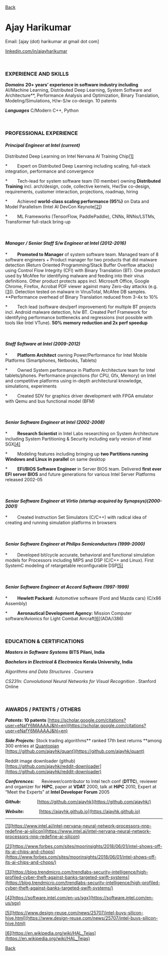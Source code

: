 [Back](https://ajayhk.github.io)
    
    
    

Ajay Harikumar
============
   

Email: [ajay (dot) harikumar at gmail dot com]

[linkedin.com/in/ajayharikumar](http://www.linkedin.com/in/ajayharikumar)

 

### EXPERIENCE AND SKILLS

**_Domains_**
**20+ years’ experience in software industry including** AI/Machine Learning, Distributed Deep Learning, System Software and Architecture**, Performance Analysis and Optimization,
Binary Translation, Modeling/Simulations, H/w-S/w co-design. 10 patents

**_Languages_**
C/Modern C++, Python

 

### PROFESSIONAL EXPERIENCE

#### _Principal Engineer at Intel (current)_

Distributed Deep Learning on Intel Nervana AI Training Chip[[1]](#_ftn1)

*       
Expert on Distributed Deep Learning including
scaling, full-stack integration, performance and convergence 

*       
Tech-lead for system software team (10 member) owning
**Distributed Training** incl. arch/design,
code, collective kernels, Hw/Sw co-design, requirements, customer interaction,
projections, roadmap, hiring

*       
Achieved **world-class
scaling performance (95%)** on Data and Model Parallelism (Intel AI DevCon
Keynote[[2]](#_ftn2))

*       
ML Frameworks (TensorFlow, PaddlePaddle), CNNs,
RNNs/LSTMs, Transformer full-stack bring-up

 

#### _Manager / Senior Staff S/w Engineer at Intel (2012-2016)_

*       
**Promoted to Manager** of system software team. Managed team of 8 software engineers + Product manager for two products that did malware detection (Return Oriented Programming/Stack Buffer Overflow attacks) using Control Flow Integrity (CFI) with Binary Translation (BT). One product used by McAfee for identifying malware and feeding into their virus definitions. Other product protects apps incl. Microsoft Office, Google Chrome, Firefox, Acrobat PDF viewer against many Zero-day attacks (e.g.[[3]](#_ftn3)). Detection
tested on malware in VirusTotal, McAfee DB samples. **Performance overhead of Binary Translation reduced from 3-4x to 10%

*       
Tech lead (software dev/perf improvement) for multiple BT projects incl. Android malware detection, h/w BT. Created Perf Framework for identifying performance bottlenecks and regressions (not possible with tools like Intel VTune). **50% memory reduction and 2x perf speedup**

 

#### _Staff Software at Intel (2009-2012)_

*       
**Platform Architect** owning Power/Performance for Intel Mobile Platforms (Smartphones, Netbooks, Tablets) 

*       
Owned System performance in Platform Architecture team for Intel tablets/phones. Performance projections (for CPU, Gfx, Memory) on Intel and competitive platforms using in-depth architectural knowledge, simulations, experiments 

*       
Created SDV for graphics driver development with FPGA emulator with Qemu and bus functional model (BFM)

 

#### _Senior Software Engineer at Intel (2002-2008)_

*       
**Research Scientist** in Intel Labs researching on System Architecture including System Partitioning & Security including early version of Intel SGX[[4]](#_ftn4)

*       
Modeling features including bringing up **two Partitions running Windows and Linux in parallel** on same desktop

*       
**EFI/BIOS Software Engineer** in Server BIOS team. Delivered **first ever EFI server BIOS** and future generations for various Intel Server Platforms released 2002-05

 

#### _Senior Software Engineer at Virtio (startup acquired by Synopsys)(2000-2001)_

*       
Created Instruction Set Simulators (C/C++) with radical idea of creating and running simulation platforms in browsers

 

#### _Senior Software Engineer at Philips Semiconductors (1999-2000)_

*       
Developed bit/cycle accurate, behavioral and functional simulation models for Processors including MIPS and DSP (C/C++ and Linux). First SystemC modeling of retargetable reconfigurable DSP[[5]](#_ftn5)

 

#### _Senior Software Engineer at Accord Software (1997-1999)_

*       
**Hewlett Packard:**
Automotive software (Ford and Mazda cars) (C/x86 Assembly) 

*       
**Aeronautical
Development Agency:** Mission Computer software/Avionics for Light Combat Aircraft[[6]](#_ftn6)(ADA/i386)

 

### EDUCATION & CERTIFICATIONS

**_Masters in Software Systems_**   **BITS Pilani, India**

**_Bachelors in Electrical & Electronics_**   **Kerala University, India**


_Algorithms and Data Structures_ .  Coursera

_CS231n: Convolutional Neural Networks for Visual Recognition_ .  Stanford Online

                        

### AWARDS / PATENTS / OTHERS

**_Patents:_ 10 patents**
[https://scholar.google.com/citations?user=eNafY6MAAAAJ&hl=en](https://scholar.google.com/citations?user=eNafY6MAAAAJ&hl=en)

**_Side Projects:_**
Stock trading algorithms** ranked 17th best returns **among 300 entries at [Quantopian](https://www.quantopian.com/)   
[https://github.com/ajayhk/quant](https://github.com/ajayhk/quant)

Reddit image downloader (github)   
[https://github.com/ajayhk/reddit-downloader](https://github.com/ajayhk/reddit-downloader)

**_Conferences:_**        Reviewer/contributor to Intel tech conf (**DTTC**), reviewer and organizer for **HiPC**, paper at **VDAT** 2000, talk at **HiPC** 2010, Expert at “Meet the Experts” at **Intel Developer Forum** 2005

**_Github:_**             [https://github.com/ajayhk](https://github.com/ajayhk/)

**_Website:_**            [https://ajayhk.github.io](https://ajayhk.github.io)



* * *

[[1]](#_ftnref1)[https://www.intel.ai/intel-nervana-neural-network-processors-nnp-redefine-ai-silicon](https://www.intel.ai/intel-nervana-neural-network-processors-nnp-redefine-ai-silicon)

[[2]](#_ftnref2)[https://www.forbes.com/sites/moorinsights/2018/06/01/intel-shows-off-its-ai-chips-and-chops](https://www.forbes.com/sites/moorinsights/2018/06/01/intel-shows-off-its-ai-chips-and-chops/)

[[3]](#_ftnref3)[https://blog.trendmicro.com/trendlabs-security-intelligence/high-profiled-cyber-theft-against-banks-targeted-swift-systems](https://blog.trendmicro.com/trendlabs-security-intelligence/high-profiled-cyber-theft-against-banks-targeted-swift-systems/)

[[4]](#_ftnref4)[https://software.intel.com/en-us/sgx](https://software.intel.com/en-us/sgx)

[[5]](#_ftnref5)[https://www.design-reuse.com/news/25707/intel-buys-silicon-hive.html](https://www.design-reuse.com/news/25707/intel-buys-silicon-hive.html)

[[6]](#_ftnref6)[https://en.wikipedia.org/wiki/HAL_Tejas](https://en.wikipedia.org/wiki/HAL_Tejas)
    
    
    
[Back](https://ajayhk.github.io)
